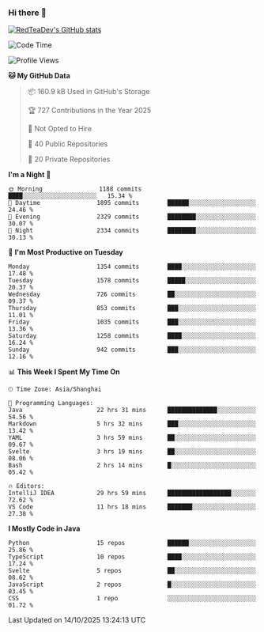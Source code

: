 ### Hi there 👋

<!--
**RedTeaDev/RedTeaDev** is a ✨ _special_ ✨ repository because its `README.md` (this file) appears on your GitHub profile.

Here are some ideas to get you started:

- 🔭 I’m currently working on ...
- 🌱 I’m currently learning ...
- 👯 I’m looking to collaborate on ...
- 🤔 I’m looking for help with ...
- 💬 Ask me about ...
- 📫 How to reach me: ...
- 😄 Pronouns: ...
- ⚡ Fun fact: ...
-->

<!--
[![wakatime](https://wakatime.com/badge/user/6b101ed0-04c0-4490-9283-eb61f2efff96.svg)](https://wakatime.com/@6b101ed0-04c0-4490-9283-eb61f2efff96)
!-->

[![RedTeaDev's GitHub stats](https://github-readme-stats.vercel.app/api?username=RedTeaDev\&include_all_commits=true)](https://github.com/anuraghazra/github-readme-stats)
<!--
[![willianrod's wakatime stats](https://github-readme-stats.vercel.app/api/wakatime?username=RedTeaDev)](https://github.com/anuraghazra/github-readme-stats)
!-->
<!--START_SECTION:waka-->
![Code Time](http://img.shields.io/badge/Code%20Time-3%2C583%20hrs%2037%20mins-blue)

![Profile Views](http://img.shields.io/badge/Profile%20Views-0-blue)

**🐱 My GitHub Data** 

> 📦 160.9 kB Used in GitHub's Storage 
 > 
> 🏆 727 Contributions in the Year 2025
 > 
> 🚫 Not Opted to Hire
 > 
> 📜 40 Public Repositories 
 > 
> 🔑 20 Private Repositories 
 > 
**I'm a Night 🦉** 

```text
🌞 Morning                1188 commits        ████░░░░░░░░░░░░░░░░░░░░░   15.34 % 
🌆 Daytime                1895 commits        ██████░░░░░░░░░░░░░░░░░░░   24.46 % 
🌃 Evening                2329 commits        ████████░░░░░░░░░░░░░░░░░   30.07 % 
🌙 Night                  2334 commits        ████████░░░░░░░░░░░░░░░░░   30.13 % 
```
📅 **I'm Most Productive on Tuesday** 

```text
Monday                   1354 commits        ████░░░░░░░░░░░░░░░░░░░░░   17.48 % 
Tuesday                  1578 commits        █████░░░░░░░░░░░░░░░░░░░░   20.37 % 
Wednesday                726 commits         ██░░░░░░░░░░░░░░░░░░░░░░░   09.37 % 
Thursday                 853 commits         ███░░░░░░░░░░░░░░░░░░░░░░   11.01 % 
Friday                   1035 commits        ███░░░░░░░░░░░░░░░░░░░░░░   13.36 % 
Saturday                 1258 commits        ████░░░░░░░░░░░░░░░░░░░░░   16.24 % 
Sunday                   942 commits         ███░░░░░░░░░░░░░░░░░░░░░░   12.16 % 
```


📊 **This Week I Spent My Time On** 

```text
🕑︎ Time Zone: Asia/Shanghai

💬 Programming Languages: 
Java                     22 hrs 31 mins      ██████████████░░░░░░░░░░░   54.56 % 
Markdown                 5 hrs 32 mins       ███░░░░░░░░░░░░░░░░░░░░░░   13.42 % 
YAML                     3 hrs 59 mins       ██░░░░░░░░░░░░░░░░░░░░░░░   09.67 % 
Svelte                   3 hrs 19 mins       ██░░░░░░░░░░░░░░░░░░░░░░░   08.06 % 
Bash                     2 hrs 14 mins       █░░░░░░░░░░░░░░░░░░░░░░░░   05.42 % 

🔥 Editors: 
IntelliJ IDEA            29 hrs 59 mins      ██████████████████░░░░░░░   72.62 % 
VS Code                  11 hrs 18 mins      ███████░░░░░░░░░░░░░░░░░░   27.38 % 
```

**I Mostly Code in Java** 

```text
Python                   15 repos            ██████░░░░░░░░░░░░░░░░░░░   25.86 % 
TypeScript               10 repos            ████░░░░░░░░░░░░░░░░░░░░░   17.24 % 
Svelte                   5 repos             ██░░░░░░░░░░░░░░░░░░░░░░░   08.62 % 
JavaScript               2 repos             █░░░░░░░░░░░░░░░░░░░░░░░░   03.45 % 
CSS                      1 repo              ░░░░░░░░░░░░░░░░░░░░░░░░░   01.72 % 
```




 Last Updated on 14/10/2025 13:24:13 UTC
<!--END_SECTION:waka-->


